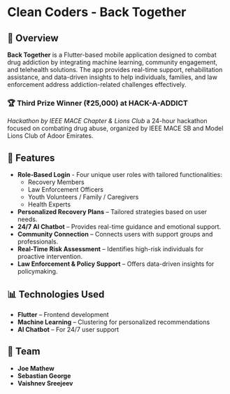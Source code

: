 # Clean Coders - Back Together

## 📌 Overview  
**Back Together** is a Flutter-based mobile application designed to combat drug addiction by integrating machine learning, community engagement, and telehealth solutions. The app provides real-time support, rehabilitation assistance, and data-driven insights to help individuals, families, and law enforcement address addiction-related challenges effectively.

### 🏆 **Third Prize Winner (₹25,000) at HACK-A-ADDICT**  
*Hackathon by IEEE MACE Chapter & Lions Club*
a 24-hour hackathon focused on combating drug abuse, organized by IEEE MACE SB and Model Lions Club of Adoor Emirates. 

## 🚀 Features  
- **Role-Based Login** - Four unique user roles with tailored functionalities:
    * Recovery Members
    * Law Enforcement Officers
    * Youth Volunteers / Family / Caregivers
    * Health Experts
- **Personalized Recovery Plans** – Tailored strategies based on user needs.  
- **24/7 AI Chatbot** – Provides real-time guidance and emotional support.  
- **Community Connection** – Connects users with support groups and professionals.  
- **Real-Time Risk Assessment** – Identifies high-risk individuals for proactive intervention.  
- **Law Enforcement & Policy Support** – Offers data-driven insights for policymaking.
  
## 📊 Technologies Used  
- **Flutter** – Frontend development  
- **Machine Learning** – Clustering for personalized recommendations  
- **AI Chatbot** – For 24/7 user support  

## 📌 Team  
- **Joe Mathew**  
- **Sebastian George**  
- **Vaishnev Sreejeev**  
